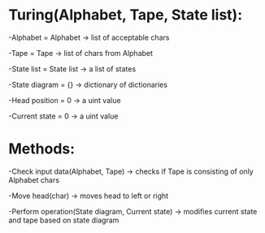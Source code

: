 

# Turing(Alphabet, Tape, State list):

-Alphabet = Alphabet      -> list of acceptable chars

-Tape = Tape              -> list of chars from Alphabet

-State list = State list  -> a list of states

-State diagram = {}       -> dictionary of dictionaries

-Head position = 0        -> a uint value

-Current state = 0        -> a uint value


# Methods:

-Check input data(Alphabet, Tape)                  -> checks if Tape is consisting of only Alphabet chars

-Move head(char)                                   -> moves head to left or right

-Perform operation(State diagram, Current state)   -> modifies current state and tape based on state diagram

